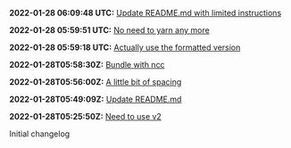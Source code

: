 **2022-01-28 06:09:48 UTC:** [Update README.md with limited instructions](https://github.com/chromaui/changelog-action/pull/23)

**2022-01-28 05:59:51 UTC:** [No need to yarn any more](https://github.com/tmeasday/test-changelog/pull/22)

**2022-01-28 05:59:18 UTC:** [Actually use the formatted version](https://github.com/tmeasday/test-changelog/pull/21)

**2022-01-28T05:58:30Z:** [Bundle with ncc](https://github.com/tmeasday/test-changelog/pull/20)

**2022-01-28T05:56:00Z:** [A little bit of spacing](https://github.com/tmeasday/test-changelog/pull/19)

**2022-01-28T05:49:09Z:** [Update README.md](https://github.com/tmeasday/test-changelog/pull/18)

**2022-01-28T05:25:50Z:** [Need to use v2](https://github.com/tmeasday/test-changelog/pull/17)

Initial changelog
